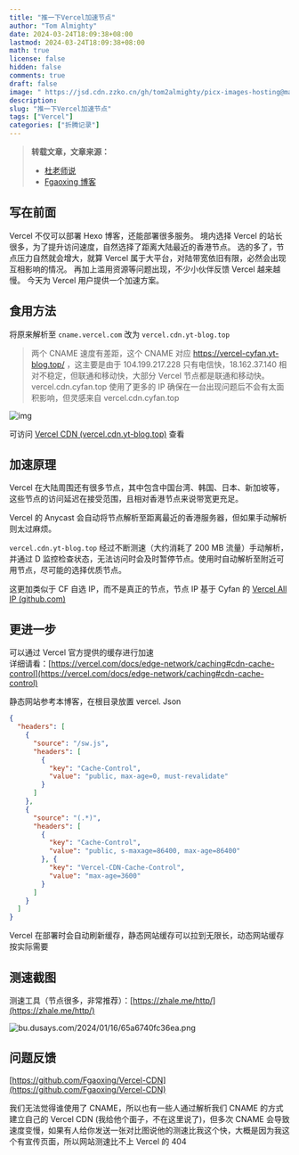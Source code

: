 ```yaml
---
title: "推一下Vercel加速节点"
author: "Tom Almighty"
date: 2024-03-24T18:09:38+08:00
lastmod: 2024-03-24T18:09:38+08:00
math: true
license: false
hidden: false
comments: true
draft: false
image: " https://jsd.cdn.zzko.cn/gh/tom2almighty/picx-images-hosting@master/20240324/image.86tevvs230.webp"
description: 
slug: "推一下Vercel加速节点"
tags: ["Vercel"]
categories: ["折腾记录"]
---
```

> **转载文章，文章来源：** 
> - [杜老师说](https://dusays.com/669/)
> - [Fgaoxing 博客]( https://vercel-cyfan.yt-blog.top/9952/ )
## 写在前面

Vercel 不仅可以部署 Hexo 博客，还能部署很多服务。
境内选择 Vercel 的站长很多，为了提升访问速度，自然选择了距离大陆最近的香港节点。
选的多了，节点压力自然就会增大，就算 Vercel 属于大平台，对陆带宽依旧有限，必然会出现互相影响的情况。
再加上滥用资源等问题出现，不少小伙伴反馈 Vercel 越来越慢。
今天为 Vercel 用户提供一个加速方案。

## 食用方法

将原来解析至 `cname.vercel.com` 改为 `vercel.cdn.yt-blog.top`

> 两个 CNAME 速度有差距，这个 CNAME 对应  https://vercel-cyfan.yt-blog.top/ ，这主要是由于 104.199.217.228 只有电信快，18.162.37.140 相对不稳定，但联通和移动快，大部分 Vercel 节点都是联通和移动快。vercel.cdn.cyfan.top 使用了更多的 IP 确保在一台出现问题后不会有太面积影响，但灵感来自 vercel.cdn.cyfan.top

![img](https://resources.blog.duolaa.asia/img/202402102312848.webp)

可访问 [Vercel CDN (vercel.cdn.yt-blog.top)](https://vercel.cdn.yt-blog.top/) 查看

## 加速原理

Vercel 在大陆周围还有很多节点，其中包含中国台湾、韩国、日本、新加坡等，这些节点的访问延迟在接受范围，且相对香港节点来说带宽更充足。

Vercel 的 Anycast 会自动将节点解析至距离最近的香港服务器，但如果手动解析则太过麻烦。

`vercel.cdn.yt-blog.top` 经过不断测速（大约消耗了 200 MB 流量）手动解析，并通过 D 监控检查状态，无法访问时会及时暂停节点。使用时自动解析至附近可用节点，尽可能的选择优质节点。

这更加类似于 CF 自选 IP，而不是真正的节点，节点 IP 基于 Cyfan 的 [Vercel All IP (github.com)](https://gist.github.com/ChenYFan/fc2bd4ec1795766f2613b52ba123c0f8)

## 更进一步

可以通过 Vercel 官方提供的缓存进行加速  
详细请看：[https://vercel.com/docs/edge-network/caching#cdn-cache-control](https://vercel.com/docs/edge-network/caching#cdn-cache-control)

静态网站参考本博客，在根目录放置 vercel. Json

```json
{
  "headers": [
    {
      "source": "/sw.js",
      "headers": [
        {
          "key": "Cache-Control",
          "value": "public, max-age=0, must-revalidate"
        }
      ]
    },
    {
      "source": "(.*)",
      "headers": [
        {
          "key": "Cache-Control",
          "value": "public, s-maxage=86400, max-age=86400"
        }, {
          "key": "Vercel-CDN-Cache-Control",
          "value": "max-age=3600"
        }
      ]
    }
  ]
}
```

Vercel 在部署时会自动刷新缓存，静态网站缓存可以拉到无限长，动态网站缓存按实际需要

## 测速截图

测速工具（节点很多，非常推荐）：[https://zhale.me/http/](https://zhale.me/http/)

![bu.dusays.com/2024/01/16/65a6740fc36ea.png](https://resources.blog.duolaa.asia/img/202402102312250.webp)

## 问题反馈

[https://github.com/Fgaoxing/Vercel-CDN](https://github.com/Fgaoxing/Vercel-CDN)

我们无法觉得谁使用了 CNAME，所以也有一些人通过解析我们 CNAME 的方式建立自己的 Vercel CDN (我给他个面子，不在这里说了)，但多次 CNAME 会导致速度变慢，如果有人给你发送一张对比图说他的测速比我这个快，大概是因为我这个有宣传页面，所以网站测速比不上 Vercel 的 404
